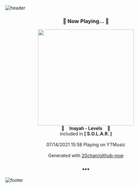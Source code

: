 ![header](https://capsule-render.vercel.app/api?type=wave&height=170&section=header&text=Hi.%20I'm%20SHIFT&fontColor=090707&fontAlignX=45&fontAlignY=65&fontSize=100)

<h3 align="center">🎵 Now Playing... 🎵</h3>
<p align="center">
  <a href="https://music.youtube.com/watch?v=R3Nhjx4x3BU">
    <img width="300" src="https://lh3.googleusercontent.com/D7sze9JJ4uZF7HXidyw9NGeIniHjVP1Dg2OKaXxCM9sP2-ZuzyVPBs_e8cprZ9e7BSDuEM7rSZErGjl9">
  </a>
  <br>
  🎵&nbsp&nbsp&nbsp <b>Inayah - Levels</b> &nbsp&nbsp&nbsp🎵
  <br>
  included in <b>[ S.O.L.A.R. ]</b>
  
  <br />
  <br />
  07/14/2021 15:58 Playing on YTMusic
  <br />
  <br />
  Generated with <a href="https://github.com/20chan/github-now">20chan/github-now</a>
</p>

<h3 align="center">•••</h3>

![footer](https://capsule-render.vercel.app/api?type=wave&height=150&section=footer)
